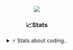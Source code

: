 <div align="center">
  
<p align="center">
  <img src="https://lanyard.cnrad.dev/api/1018290650602553364" />
</p>

### 📈Stats
<details>
    <summary> ⚡ Stats about coding.. </> </summary>
    <br/>

<!--START_SECTION:waka-->
![Code Time](http://img.shields.io/badge/Code%20Time-29%20hrs%2049%20mins-blue)

![Profile Views](http://img.shields.io/badge/Profile%20Views-13-blue)

**🐱 My GitHub Data** 

> 📦 857.6 kB Used in GitHub's Storage 
 > 
> 💼 Opted to Hire
 > 
> 📜 5 Public Repositories 
 > 
> 🔑 15 Private Repositories 
 > 
**I'm an Early 🐤** 

```text
🌞 Morning                34 commits          ██░░░░░░░░░░░░░░░░░░░░░░░   08.06 % 
🌆 Daytime                179 commits         ███████████░░░░░░░░░░░░░░   42.42 % 
🌃 Evening                168 commits         ██████████░░░░░░░░░░░░░░░   39.81 % 
🌙 Night                  41 commits          ██░░░░░░░░░░░░░░░░░░░░░░░   09.72 % 
```
📅 **I'm Most Productive on Sunday** 

```text
Monday                   21 commits          █░░░░░░░░░░░░░░░░░░░░░░░░   04.98 % 
Tuesday                  45 commits          ███░░░░░░░░░░░░░░░░░░░░░░   10.66 % 
Wednesday                72 commits          ████░░░░░░░░░░░░░░░░░░░░░   17.06 % 
Thursday                 67 commits          ████░░░░░░░░░░░░░░░░░░░░░   15.88 % 
Friday                   51 commits          ███░░░░░░░░░░░░░░░░░░░░░░   12.09 % 
Saturday                 71 commits          ████░░░░░░░░░░░░░░░░░░░░░   16.82 % 
Sunday                   95 commits          ██████░░░░░░░░░░░░░░░░░░░   22.51 % 
```


📊 **This Week I Spent My Time On** 

```text
🕑︎ Time Zone: Europe/Berlin

💬 Programming Languages: 
No Activity Tracked This Week

🔥 Editors: 
No Activity Tracked This Week

🐱‍💻 Projects: 
No Activity Tracked This Week

💻 Operating System: 
No Activity Tracked This Week
```

**I Mostly Code in JavaScript** 

```text
JavaScript               8 repos             ██████████░░░░░░░░░░░░░░░   40.00 % 
Lua                      3 repos             ████░░░░░░░░░░░░░░░░░░░░░   15.00 % 
Python                   3 repos             ████░░░░░░░░░░░░░░░░░░░░░   15.00 % 
Makefile                 1 repo              █░░░░░░░░░░░░░░░░░░░░░░░░   05.00 % 
HTML                     1 repo              █░░░░░░░░░░░░░░░░░░░░░░░░   05.00 % 
```




 Last Updated on 10/08/2024 17:13:47 UTC
<!--END_SECTION:waka-->
</details>
